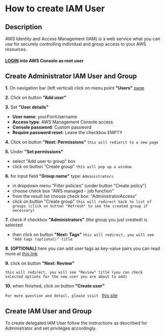 
# How to create IAM User

## Description
AWS Identity and Access Management (IAM) is a web service what you can use for securely controlling individual and group access to your AWS resources.


#### [LOGIN](https://console.aws.amazon.com/iam/) into AWS Console as root user


##  Create Administrator IAM User and Group

**1.** On navigation bar (left vertical) click on menu point **"Users"** [page](https://console.aws.amazon.com/iam/home#/home)

**2.** Click on button **"Add user"** 


**3.** Set **"User details"**
  - **User name**:              yourFisrtUsername
  - **Access type**:            AWS Management Console access
  - **Console password**:       Custom password
  - **Require password reset**: Leave the checkbox EMPTY


**4.** Click on button **"Next: Permissions"** 
   `this will redierct to a new page`


**5.** Under **"Set permissions"** 
  - select "Add user to group" box
  - click on button "Create group"
  `this will pop up a window` 


**6.** for input field **"Group name"** type: 
    ```Administrators```
  - in dropdown menu "Filter policies" (under button "Create policy")
  - choose check box "AWS managed - job function"
  - from the result list choose check box: "AdministratorAccess"
  - click on button "Create group" 
  `this will redirect back to list of groups (click on button "Refresh" to see the created group if necessary)` 


**7.** check if checkbox **"Administrators"** (the group you just created) is selected
  - then click on button **"Next: Tags"** 
  `this will redirect, you will see "Add tags (optional)" title` 

    
**8.** **[OPTIONAL]** here you can add user tags as key-value pairs you can read more at [this link](https://docs.aws.amazon.com/IAM/latest/UserGuide/id_tags.html)


**9.** click on button **"Next: Review"** 

   `this will redirect, you will see "Review" title (you can check selected options for the new user you are about to add)` 


**10.** when finished, click on button **"Create user"** 


`For more question and detail, please visit ` [this site](https://docs.aws.amazon.com/IAM/latest/UserGuide/getting-started_create-admin-group.html)
        



## Create IAM User and Group

To create delegated IAM User follow the instructions as described for Administrator and set privileges accordingly.


        
    
